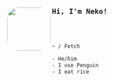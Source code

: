 
<img id=imagee height="100px" align='left' src="https://avatars.githubusercontent.com/u/95261992?s=400&u=c18f33ca1c58689e77057955b301aaaa523c4f82&v=4" style="border-radius: 25px;">
<samp><h3>Hi, I'm Neko!</h3></samp>
<br><br>

```sh
~ / Fetch

- He/him        
- I use Penguin 
- I eat rice
```
